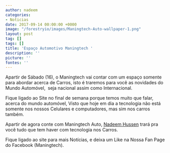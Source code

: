 ```yaml
---
author: nadeem
categories:
- Noticias
date: 2017-09-14 00:00:00 +0000
image: "/forestryio/images/Maningtech-Auto-wallpaper-1.png"
layout: post
tag: []
tags: []
title: 'Espaço Automotivo Maningtech '
description: ''
picture: ''
fontes: ''
---
```



Apartir de Sábado (16), o Maningtech vai contar com um espaço somente para abordar acerca de Carros, isto é traremos para você as novidades do Mundo Automóvel,  seja nacional assim como Internacional.

Fique ligado ao Site no final de semana porque temos muito que falar, acerca do mundo automóvel, Visto que hoje em dia a tecnologia não está somente nos nossos Celulares e computadores, mas sim nos carros também.

Apartir de agora conte com Maningtech Auto, [Nadeem Hussen](https://www.facebook.com/Nadeemhussen007?ref=bookmarks) trará pra você tudo que tem haver com tecnologia nos Carros.

Fique ligado ao site para mais Notícias, e deixa um Like na Nossa Fan Page do Facebook (Maningtech).